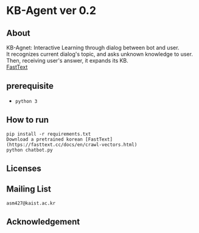 # KB-Agent ver 0.2

## About

KB-Agnet: Interactive Learning through dialog between bot and user.  
It recognizes current dialog's topic, and asks unknown knowledge to user.  
Then, receiving user's answer, it expands its KB.  
[FastText](https://fasttext.cc/docs/en/crawl-vectors.html)

## prerequisite
* `python 3`


## How to run
```
pip install -r requirements.txt
Download a pretrained korean [FastText](https://fasttext.cc/docs/en/crawl-vectors.html)
python chatbot.py
```

## Licenses
  

## Mailing List
`asm427@kaist.ac.kr`  


## Acknowledgement
